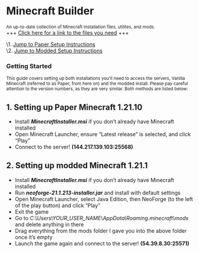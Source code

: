 # Minecraft Builder
<sup>An up-to-date collection of Minecraft installation files, utilites, and mods.</sup>  
+++ [Click here for a link to the files you need](https://drive.google.com/drive/folders/1a9OBjKgzqtkYc8GAqOuOoRYpovJw8gVs?usp=sharing) +++
  
\1. [Jump to Paper Setup Instructions](#setting-up-paper-minecraft-12110)  
\2. [Jump to Modded Setup Instructions](#setting-up-modded-minecraft-1211)  
  

### Getting Started 
<sup> This guide covers setting up both installations you'll need to access the servers, Vanilla Minecraft (referred to as Paper, from here on) and the modded install. Please pay careful attention to the version numbers, as they are very similar. Both methods are listed below:  </sup> 
  
  
  
## 1. Setting up Paper Minecraft 1.21.10  
- Install ***MinecraftInstaller.msi*** if you don’t already have Minecraft installed  
- Open Minecraft Launcher, ensure “Latest release” is selected, and click “Play”  
- Connect to the server! **(144.217.139.103:25568)**

## 2. Setting up modded Minecraft 1.21.1  
- Install ***MinecraftInstaller.msi*** if you don’t already have Minecraft installed  
- Run ***neoforge-21.1.213-installer.jar*** and install with default settings  
- Open Minecraft Launcher, select Java Edition, then NeoForge (to the left of the play button) and click “Play”  
- Exit the game  
- Go to *C:\Users\YOUR_USER_NAME\AppData\Roaming\.minecraft\mods* and delete anything in there  
- Drag everything from the mods folder I gave you into the above folder once it’s empty  
- Launch the game again and connect to the server! **(54.39.8.30:25571)** 
